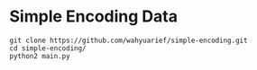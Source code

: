# Simple Encoding Data

>
```
git clone https://github.com/wahyuarief/simple-encoding.git
cd simple-encoding/
python2 main.py
```
